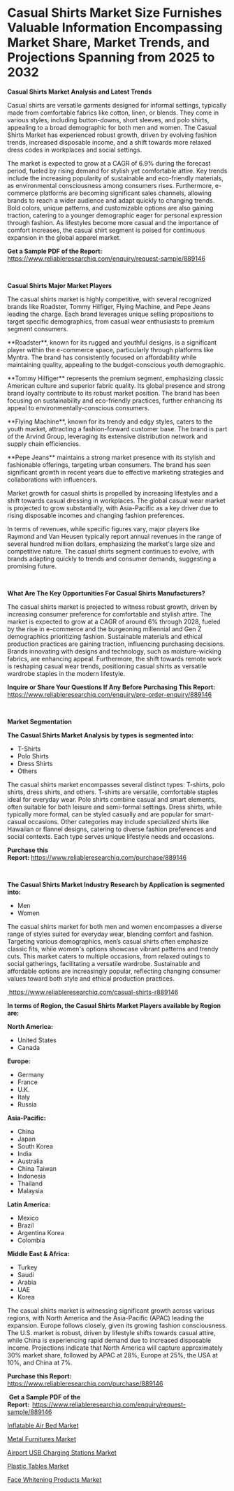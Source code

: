 <p><h1>Casual Shirts Market Size Furnishes Valuable Information Encompassing Market Share, Market Trends, and Projections Spanning from 2025 to 2032</h1></p><p><strong>Casual Shirts Market Analysis and Latest Trends</strong></p>
<p><p>Casual shirts are versatile garments designed for informal settings, typically made from comfortable fabrics like cotton, linen, or blends. They come in various styles, including button-downs, short sleeves, and polo shirts, appealing to a broad demographic for both men and women. The Casual Shirts Market has experienced robust growth, driven by evolving fashion trends, increased disposable income, and a shift towards more relaxed dress codes in workplaces and social settings.</p><p>The market is expected to grow at a CAGR of 6.9% during the forecast period, fueled by rising demand for stylish yet comfortable attire. Key trends include the increasing popularity of sustainable and eco-friendly materials, as environmental consciousness among consumers rises. Furthermore, e-commerce platforms are becoming significant sales channels, allowing brands to reach a wider audience and adapt quickly to changing trends. Bold colors, unique patterns, and customizable options are also gaining traction, catering to a younger demographic eager for personal expression through fashion. As lifestyles become more casual and the importance of comfort increases, the casual shirt segment is poised for continuous expansion in the global apparel market.</p></p>
<p><strong>Get a Sample PDF of the Report:&nbsp;</strong> <a href="https://www.reliableresearchiq.com/enquiry/request-sample/889146?utm_campaign=1877&utm_medium=2&utm_source=Github&utm_content=ia&utm_term=04042025&utm_id=casual-shirts">https://www.reliableresearchiq.com/enquiry/request-sample/889146</a></p>
<p>&nbsp;</p>
<p><strong>Casual Shirts Major Market Players</strong></p>
<p><p>The casual shirts market is highly competitive, with several recognized brands like Roadster, Tommy Hilfiger, Flying Machine, and Pepe Jeans leading the charge. Each brand leverages unique selling propositions to target specific demographics, from casual wear enthusiasts to premium segment consumers.</p><p>**Roadster**, known for its rugged and youthful designs, is a significant player within the e-commerce space, particularly through platforms like Myntra. The brand has consistently focused on affordability while maintaining quality, appealing to the budget-conscious youth demographic.</p><p>**Tommy Hilfiger** represents the premium segment, emphasizing classic American culture and superior fabric quality. Its global presence and strong brand loyalty contribute to its robust market position. The brand has been focusing on sustainability and eco-friendly practices, further enhancing its appeal to environmentally-conscious consumers.</p><p>**Flying Machine**, known for its trendy and edgy styles, caters to the youth market, attracting a fashion-forward customer base. The brand is part of the Arvind Group, leveraging its extensive distribution network and supply chain efficiencies.</p><p>**Pepe Jeans** maintains a strong market presence with its stylish and fashionable offerings, targeting urban consumers. The brand has seen significant growth in recent years due to effective marketing strategies and collaborations with influencers.</p><p>Market growth for casual shirts is propelled by increasing lifestyles and a shift towards casual dressing in workplaces. The global casual wear market is projected to grow substantially, with Asia-Pacific as a key driver due to rising disposable incomes and changing fashion preferences.</p><p>In terms of revenues, while specific figures vary, major players like Raymond and Van Heusen typically report annual revenues in the range of several hundred million dollars, emphasizing the market's large size and competitive nature. The casual shirts segment continues to evolve, with brands adapting quickly to trends and consumer demands, suggesting a promising future.</p></p>
<p>&nbsp;</p>
<p><strong>What Are The Key Opportunities For Casual Shirts Manufacturers?</strong></p>
<p><p>The casual shirts market is projected to witness robust growth, driven by increasing consumer preference for comfortable and stylish attire. The market is expected to grow at a CAGR of around 6% through 2028, fueled by the rise in e-commerce and the burgeoning millennial and Gen Z demographics prioritizing fashion. Sustainable materials and ethical production practices are gaining traction, influencing purchasing decisions. Brands innovating with designs and technology, such as moisture-wicking fabrics, are enhancing appeal. Furthermore, the shift towards remote work is reshaping casual wear trends, positioning casual shirts as versatile wardrobe staples in the modern lifestyle.</p></p>
<p><strong>Inquire or Share Your Questions If Any Before Purchasing This Report:</strong> <a href="https://www.reliableresearchiq.com/enquiry/pre-order-enquiry/889146?utm_campaign=1877&utm_medium=2&utm_source=Github&utm_content=ia&utm_term=04042025&utm_id=casual-shirts">https://www.reliableresearchiq.com/enquiry/pre-order-enquiry/889146</a></p>
<p>&nbsp;</p>
<p><strong>Market Segmentation</strong></p>
<p><strong>The Casual Shirts Market Analysis by types is segmented into:</strong></p>
<p><ul><li>T-Shirts</li><li>Polo Shirts</li><li>Dress Shirts</li><li>Others</li></ul></p>
<p><p>The casual shirts market encompasses several distinct types: T-shirts, polo shirts, dress shirts, and others. T-shirts are versatile, comfortable staples ideal for everyday wear. Polo shirts combine casual and smart elements, often suitable for both leisure and semi-formal settings. Dress shirts, while typically more formal, can be styled casually and are popular for smart-casual occasions. Other categories may include specialized shirts like Hawaiian or flannel designs, catering to diverse fashion preferences and social contexts. Each type serves unique lifestyle needs and occasions.</p></p>
<p><strong>Purchase this Report:&nbsp;</strong><a href="https://www.reliableresearchiq.com/purchase/889146?utm_campaign=1877&utm_medium=2&utm_source=Github&utm_content=ia&utm_term=04042025&utm_id=casual-shirts">https://www.reliableresearchiq.com/purchase/889146</a></p>
<p>&nbsp;</p>
<p><strong>The Casual Shirts Market Industry Research by Application is segmented into:</strong></p>
<p><ul><li>Men</li><li>Women</li></ul></p>
<p><p>The casual shirts market for both men and women encompasses a diverse range of styles suited for everyday wear, blending comfort and fashion. Targeting various demographics, men’s casual shirts often emphasize classic fits, while women's options showcase vibrant patterns and trendy cuts. This market caters to multiple occasions, from relaxed outings to social gatherings, facilitating a versatile wardrobe. Sustainable and affordable options are increasingly popular, reflecting changing consumer values toward both style and ethical production practices.</p></p>
<p><a href="https://www.reliableresearchiq.com/casual-shirts-r889146?utm_campaign=1877&utm_medium=2&utm_source=Github&utm_content=ia&utm_term=04042025&utm_id=casual-shirts">&nbsp;https://www.reliableresearchiq.com/casual-shirts-r889146</a></p>
<p><strong>In terms of Region, the Casual Shirts Market Players available by Region are:</strong></p>
<p>
    <p> <strong> North America: </strong>
        <ul>
            <li>United States</li>
            <li>Canada</li>
        </ul>
        </p> 
    <p> <strong> Europe: </strong>
        <ul>
            <li>Germany</li>
            <li>France</li>
            <li>U.K.</li>
            <li>Italy</li>
            <li>Russia</li>
        </ul>
        </p> 
    <p> <strong> Asia-Pacific: </strong>
        <ul>
            <li>China</li>
            <li>Japan</li>
            <li>South Korea</li>
            <li>India</li>
            <li>Australia</li>
            <li>China Taiwan</li>
            <li>Indonesia</li>
            <li>Thailand</li>
            <li>Malaysia</li>
        </ul>
        </p> 
    <p> <strong> Latin America: </strong>
        <ul>
            <li>Mexico</li>
            <li>Brazil</li>
            <li>Argentina Korea</li>
            <li>Colombia</li>
        </ul>
        </p> 
    <p> <strong> Middle East & Africa: </strong>
        <ul>
            <li>Turkey</li>
            <li>Saudi</li>
            <li>Arabia</li>
            <li>UAE</li>
            <li>Korea</li>
        </ul>
    </p>
    </p>
<p><p>The casual shirts market is witnessing significant growth across various regions, with North America and the Asia-Pacific (APAC) leading the expansion. Europe follows closely, given its growing fashion consciousness. The U.S. market is robust, driven by lifestyle shifts towards casual attire, while China is experiencing rapid demand due to increased disposable income. Projections indicate that North America will capture approximately 30% market share, followed by APAC at 28%, Europe at 25%, the USA at 10%, and China at 7%.</p></p>
<p><strong>Purchase this Report: </strong><a href="https://www.reliableresearchiq.com/purchase/889146?utm_campaign=1877&utm_medium=2&utm_source=Github&utm_content=ia&utm_term=04042025&utm_id=casual-shirts">https://www.reliableresearchiq.com/purchase/889146</a></p>
<p>&nbsp;<strong>Get a Sample PDF of the Report:&nbsp;&nbsp;</strong><a href="https://www.reliableresearchiq.com/enquiry/request-sample/889146?utm_campaign=1877&utm_medium=2&utm_source=Github&utm_content=ia&utm_term=04042025&utm_id=casual-shirts">https://www.reliableresearchiq.com/enquiry/request-sample/889146</a></p>
<p><strong></strong></p>
<p><p><a href="https://github.com/madethkijori/Market-Research-Report-List-1/blob/main/inflatable-air-bed-market.md?utm_campaign=1877&utm_medium=2&utm_source=Github&utm_content=ia&utm_term=04042025&utm_id=casual-shirts">Inflatable Air Bed Market</a></p><p><a href="https://github.com/cayposshefin/Market-Research-Report-List-1/blob/main/metal-furnitures-market.md?utm_campaign=1877&utm_medium=2&utm_source=Github&utm_content=ia&utm_term=04042025&utm_id=casual-shirts">Metal Furnitures Market</a></p><p><a href="https://github.com/kanetaerkid/Market-Research-Report-List-1/blob/main/airport-usb-charging-stations-market.md?utm_campaign=1877&utm_medium=2&utm_source=Github&utm_content=ia&utm_term=04042025&utm_id=casual-shirts">Airport USB Charging Stations Market</a></p><p><a href="https://github.com/busamoleankk/Market-Research-Report-List-1/blob/main/plastic-tables-market.md?utm_campaign=1877&utm_medium=2&utm_source=Github&utm_content=ia&utm_term=04042025&utm_id=casual-shirts">Plastic Tables Market</a></p><p><a href="https://github.com/yodhafirorae/Market-Research-Report-List-1/blob/main/face-whitening-products-market.md?utm_campaign=1877&utm_medium=2&utm_source=Github&utm_content=ia&utm_term=04042025&utm_id=casual-shirts">Face Whitening Products Market</a></p></p>